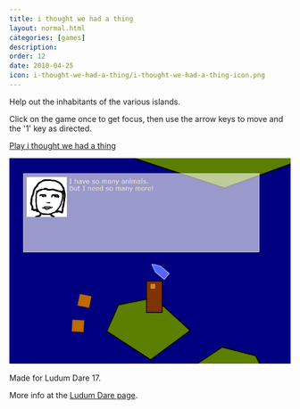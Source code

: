 ```yaml
---
title: i thought we had a thing
layout: normal.html
categories: [games]
description: 
order: 12
date: 2010-04-25
icon: i-thought-we-had-a-thing/i-thought-we-had-a-thing-icon.png
---
```


Help out the inhabitants of the various islands.

Click on the game once to get focus, then use the arrow keys to move and the '1' key as directed. 

[Play i thought we had a thing](play/)

![screenshot](i-thought-screenshot.png)

Made for Ludum Dare 17.

More info at the [Ludum Dare page](http://ludumdare.com/compo/ludum-dare-17/?action=preview&uid=1113).

